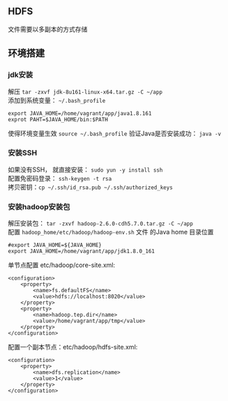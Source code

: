 ## HDFS

文件需要以多副本的方式存储

## 环境搭建

### jdk安装
解压 `tar -zxvf jdk-8u161-linux-x64.tar.gz -C ~/app`                      
添加到系统变量： `~/.bash_profile`                  
```
export JAVA_HOME=/home/vagrant/app/java1.8.161
exprot PAHT=$JAVA_HOME/bin:$PATH
```
使得环境变量生效 `source ~/.bash_profile`
验证Java是否安装成功： `java -v`

### 安装SSH
如果没有SSH， 就直接安装： `sudo yun -y install ssh`                       
配置免密码登录： `ssh-keygen -t rsa`                    
拷贝密钥：`cp ~/.ssh/id_rsa.pub ~/.ssh/authorized_keys`                  

### 安装hadoop安装包
解压安装包： `tar -zxvf hadoop-2.6.0-cdh5.7.0.tar.gz -C ~/app`                
配置 `hadoop_home/etc/hadoop/hadoop-env.sh` 文件 的Java home 目录位置
```
#export JAVA_HOME=${JAVA_HOME}
export JAVA_HOME=/home/vagrant/app/jdk1.8.0_161
```

单节点配置 etc/hadoop/core-site.xml:
```
<configuration>
    <property>
        <name>fs.defaultFS</name>
        <value>hdfs://localhost:8020</value>
    </property>
    <property>
        <name>hadoop.tep.dir</name>
        <value>/home/vagrant/app/tmp</value>
    </property>
</configuration>
```

配置一个副本节点：etc/hadoop/hdfs-site.xml:       
```
<configuration>
    <property>
        <name>dfs.replication</name>
        <value>1</value>
    </property>
</configuration>
```


